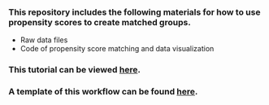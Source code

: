 ### This repository includes the following materials for how to use propensity scores to create matched groups. 

* Raw data files
* Code of propensity score matching and data visualization

### This tutorial can be viewed [here](https://janetybang.github.io/propensity_scores/).
### A template of this workflow can be found [here](https://osf.io/6a3e4/).